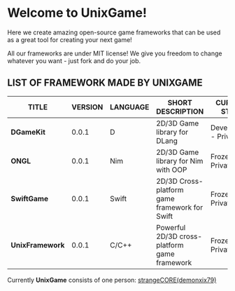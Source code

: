 # Welcome to UnixGame!
Here we create amazing open-source game frameworks that can be used as a great tool for creating your next game!

All our frameworks are under MIT license! We give you freedom to change whatever you want - just fork and do your job.

## LIST OF FRAMEWORK MADE BY UNIXGAME
| TITLE | VERSION | LANGUAGE | SHORT DESCRIPTION | CURRENT STAGE |
| ----- | ------- | -------- | ----------------- | ------------- |
| **DGameKit** | 0.0.1 | D | 2D/3D Game library for DLang | Development - Private |
| **ONGL** | 0.0.1 | Nim | 2D/3D Game library for Nim with OOP | Frozen - Private |
| **SwiftGame** | 0.0.1 | Swift | 2D/3D Cross-platform game framework for Swift | Frozen - Private |
| **UnixFramework** | 0.0.1 | C/C++ | Powerful 2D/3D cross-platform game framework | Frozen - Private |

Currently **UnixGame** consists of one person: [strangeCORE(demonxix79)](https://github.com/demonxix79)
